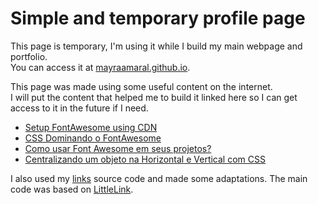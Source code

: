 # Simple and temporary profile page
This page is temporary, I'm using it while I build my main webpage and portfolio.  
You can access it at [mayraamaral.github.io](https://mayraamaral.github.io).
  
This page was made using some useful content on the internet.  
I will put the content that helped me to build it linked here so I can get access to it in the future if I need.  
  
* [Setup FontAwesome using CDN](https://fontawesome.com/how-to-use/customizing-wordpress/snippets/setup-cdn-webfont)  
* [CSS Dominando o FontAwesome](https://www.treinaweb.com.br/blog/css-dominando-o-font-awesome/)  
* [Como usar Font Awesome em seus projetos?](https://blog.dankicode.com/como-usar-font-awesome/)  
* [Centralizando um objeto na Horizontal e Vertical com CSS](https://tableless.com.br/centralizando-um-objeto-na-horizontal-e-vertical-com-css/)  
  
I also used my [links](https://github.com/mayraamaral/links) source code and made some adaptations. The main code was based on [LittleLink](https://littlelink.io/).
